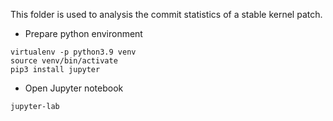 This folder is used to analysis the commit statistics of a stable kernel patch.


- Prepare python environment

```
virtualenv -p python3.9 venv
source venv/bin/activate
pip3 install jupyter
```

- Open Jupyter notebook

```
jupyter-lab
```